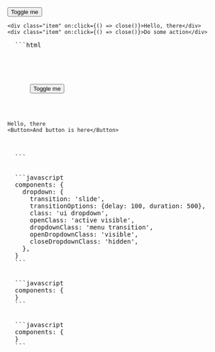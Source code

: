 <script>
import {Dropdown, Button} from 'industrial-ui';
import ShowBlock from '../../_components/show-block.svelte';
</script>

<ShowBlock>
  <Dropdown let:close={close} id="dd-1">
    <div slot="trigger">
      <Button>Toggle me</Button>
    </div>
    
    <div class="item" on:click={() => close()}>Hello, there</div>
    <div class="item" on:click={() => close()}>Do some action</div>
  </Dropdown>
  
  <pre class="code" slot="code">
  ```html
  <script>
    import {Dropdown, Button} from 'industrial-ui';
  </script>
  
  <Dropdown>
    <div slot="trigger">
      <Button>Toggle me</Button>
    </div>
    
    Hello, there
    <Button>And button is here</Button>
  </Dropdown>
  ```
  </pre>

  <pre class="code" slot="semantic">
  ```javascript
  components: {
    dropdown: {
      transition: 'slide',
      transitionOptions: {delay: 100, duration: 500},
      class: 'ui dropdown',
      openClass: 'active visible',
      dropdownClass: 'menu transition',
      openDropdownClass: 'visible',
      closeDropdownClass: 'hidden',
    },
  }
  ```
  </pre>

  <pre class="code" slot="spectre">
  ```javascript
  components: {
  }
  ```
  </pre>

  <pre class="code" slot="tailwind">
  ```javascript
  components: {
  }
  ```
  </pre>
</ShowBlock>
